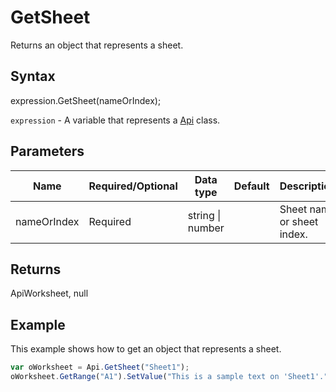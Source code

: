 # GetSheet

Returns an object that represents a sheet.

## Syntax

expression.GetSheet(nameOrIndex);

`expression` - A variable that represents a [Api](../Api.md) class.

## Parameters

| **Name** | **Required/Optional** | **Data type** | **Default** | **Description** |
| ------------- | ------------- | ------------- | ------------- | ------------- |
| nameOrIndex | Required | string &#124; number |  | Sheet name or sheet index. |

## Returns

ApiWorksheet, null

## Example

This example shows how to get an object that represents a sheet.

```javascript
var oWorksheet = Api.GetSheet("Sheet1");
oWorksheet.GetRange("A1").SetValue("This is a sample text on 'Sheet1'.");
```
